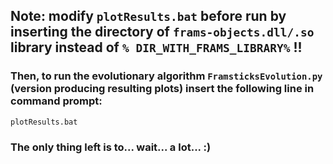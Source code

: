 ## Note: modify `plotResults.bat` before run by inserting the directory of `frams-objects.dll/.so` library instead of `% DIR_WITH_FRAMS_LIBRARY%` !!

### Then, to run the evolutionary algorithm `FramsticksEvolution.py` (version producing resulting plots) insert the following line in command prompt: 

`plotResults.bat`

### The only thing left is to... wait... a lot... :)

